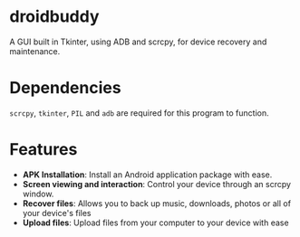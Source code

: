# droidbuddy
A GUI built in Tkinter, using ADB and scrcpy, for device recovery and maintenance.

# Dependencies
`scrcpy`, `tkinter`, `PIL` and `adb` are required for this program to function.

# Features
- **APK Installation**: Install an Android application package with ease.
- **Screen viewing and interaction**: Control your device through an scrcpy window.
- **Recover files**: Allows you to back up music, downloads, photos or all of your device's files
- **Upload files**: Upload files from your computer to your device with ease
